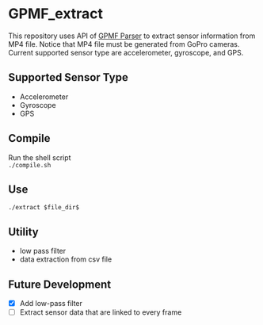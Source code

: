 # GPMF_extract
This repository uses API of [GPMF Parser](https://github.com/gopro/gpmf-parser) to extract sensor information from MP4 file. Notice that MP4 file must be generated from GoPro cameras. Current supported sensor type are accelerometer, gyroscope, and GPS.

## Supported Sensor Type
* Accelerometer
* Gyroscope
* GPS

## Compile
Run the shell script\
`./compile.sh`

## Use
`./extract $file_dir$`

## Utility
* low pass filter
* data extraction from csv file

## Future Development
- [x] Add low-pass filter
- [ ] Extract sensor data that are linked to every frame
